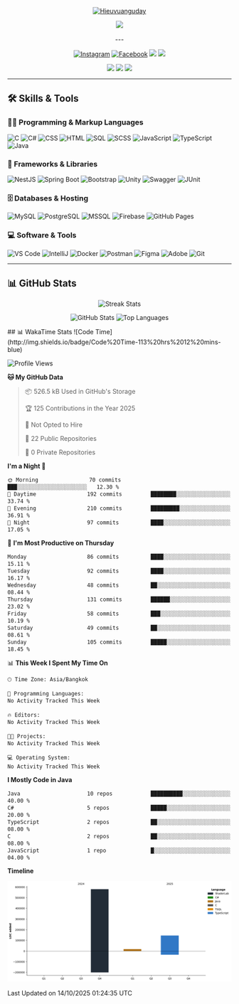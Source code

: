 <!-- Profile Header -->
<p align="center"> <a href="https://github.com/hieuvuanguday"> <img src="https://readme-typing-svg.demolab.com?font=Poppins&weight=800&size=30&duration=2000&pause=2000&color=8054B3&center=true&vCenter=true&width=435&lines=%7C+Hieuvuanguday+%7C;%7C+Ryan+%7C" alt="Hieuvuanguday"/> </a> </p>
<p align="center"> <a href="https://github.com/hieuvuanguday"> <img src="https://readme-typing-svg.herokuapp.com?font=Arial&weight=800&duration=2000&pause=2000&color=8054B3&center=true&vCenter=true&width=435&lines=Web+and+application+development+learner;Start+to+learn+Nextjs-NestJs-GraphSQL;Try+new+things+and+make+it+perfect"/> </a> </p> <p align="center">
---

<!-- Social Links -->
<p align="center">
  <a href="https://www.instagram.com/_thieu301"><img alt="Instagram" src="https://img.shields.io/badge/__thieu301-E4405F?style=for-the-badge&logo=instagram&logoColor=white"></a>
  <a href="https://www.facebook.com/hieu.the.301103"><img alt="Facebook" src="https://img.shields.io/badge/The%20Hieu-1877F2?style=for-the-badge&logo=facebook&logoColor=white"></a>
  <img src="https://custom-icon-badges.demolab.com/github/stars/hieuvuanguday?color=F7C325&style=for-the-badge&labelColor=E1AD0E&logo=star"/>
  <img src="https://custom-icon-badges.demolab.com/github/followers/hieuvuanguday?color=236ad3&labelColor=1155ba&style=for-the-badge&logo=person-add&label=Follow"/>
</p>

<p align="center">
  <img src="https://custom-icon-badges.demolab.com/badge/-0967--475--325-orange?style=for-the-badge&logo=phone&logoColor=white"/>
  <img src="https://custom-icon-badges.demolab.com/badge/-hieuvuanguday.dev@gmail.com-red?style=for-the-badge&logo=mention&logoColor=white"/>
  <img src="https://custom-icon-badges.demolab.com/badge/Lam%20Dong-Viet%20Nam-purple?style=for-the-badge&logo=location&logoColor=white"/>
</p>

---

## 🛠️ Skills & Tools

### 👨‍💻 Programming & Markup Languages
<p>
  <img alt="C" src="https://custom-icon-badges.demolab.com/badge/C-03599C.svg?logo=c-in-hexagon&logoColor=white&style=for-the-badge"/>
  <img alt="C#" src="https://custom-icon-badges.demolab.com/badge/C%23-68217A.svg?logo=cs2&logoColor=white&style=for-the-badge"/>
  <img alt="CSS" src="https://img.shields.io/badge/CSS-1572B6.svg?logo=css3&logoColor=white&style=for-the-badge"/>
  <img alt="HTML" src="https://img.shields.io/badge/HTML-E34F26.svg?logo=html5&logoColor=white&style=for-the-badge"/>
  <img alt="SQL" src="https://custom-icon-badges.demolab.com/badge/SQL-025E8C.svg?logo=database&logoColor=white&style=for-the-badge"/>
  <img alt="SCSS" src="https://img.shields.io/badge/SASS-CC6699.svg?logo=sass&logoColor=white&style=for-the-badge"/>
  <img alt="JavaScript" src="https://img.shields.io/badge/JavaScript-F7DF1E.svg?logo=javascript&logoColor=black&style=for-the-badge"/>
  <img alt="TypeScript" src="https://img.shields.io/badge/TypeScript-3178C6.svg?logo=typescript&logoColor=white&style=for-the-badge"/>
  <img alt="Java" src="https://custom-icon-badges.demolab.com/badge/Java-007396.svg?logo=java&logoColor=white&style=for-the-badge"/>
</p>

### 🧰 Frameworks & Libraries
<p>
  <img alt="NestJS" src="https://img.shields.io/badge/NestJS-E0234E.svg?logo=nestjs&logoColor=white&style=for-the-badge"/>
  <img alt="Spring Boot" src="https://img.shields.io/badge/Spring_Boot-6DB33F.svg?logo=springboot&logoColor=white&style=for-the-badge"/>
  <img alt="Bootstrap" src="https://img.shields.io/badge/Bootstrap-7952B3.svg?logo=bootstrap&logoColor=white&style=for-the-badge"/>
  <img alt="Unity" src="https://img.shields.io/badge/Unity-000000.svg?logo=unity&logoColor=white&style=for-the-badge"/>
  <img alt="Swagger" src="https://img.shields.io/badge/Swagger-85EA2D.svg?logo=swagger&logoColor=black&style=for-the-badge"/>
  <img alt="JUnit" src="https://custom-icon-badges.demolab.com/badge/JUnit-25A162.svg?logo=check-circle&logoColor=white&style=for-the-badge"/>
</p>

### 🗄️ Databases & Hosting
<p>
  <img alt="MySQL" src="https://img.shields.io/badge/MySQL-4479A1.svg?logo=mysql&logoColor=white&style=for-the-badge"/>
  <img alt="PostgreSQL" src="https://img.shields.io/badge/PostgreSQL-316192.svg?logo=postgresql&logoColor=white&style=for-the-badge"/>
  <img alt="MSSQL" src="https://img.shields.io/badge/MSSQL-CC2927.svg?logo=microsoft-sql-server&logoColor=white&style=for-the-badge"/>
  <img alt="Firebase" src="https://img.shields.io/badge/Firebase-DD2C00.svg?logo=firebase&logoColor=white&style=for-the-badge"/>
  <img alt="GitHub Pages" src="https://img.shields.io/badge/GitHub%20Pages-327FC7.svg?logo=github&logoColor=white&style=for-the-badge"/>
</p>

### 💻 Software & Tools
<p>
  <img alt="VS Code" src="https://img.shields.io/badge/VS%20Code-0078d7.svg?logo=visual-studio-code&logoColor=white&style=for-the-badge"/>
  <img alt="IntelliJ" src="https://img.shields.io/badge/IntelliJ_IDEA-000000.svg?logo=intellij-idea&logoColor=white&style=for-the-badge"/>
  <img alt="Docker" src="https://img.shields.io/badge/Docker-2496ED.svg?logo=docker&logoColor=white&style=for-the-badge"/>
  <img alt="Postman" src="https://img.shields.io/badge/Postman-FF6C37.svg?logo=postman&logoColor=white&style=for-the-badge"/>
  <img alt="Figma" src="https://img.shields.io/badge/Figma-F24E1E.svg?logo=figma&logoColor=white&style=for-the-badge"/>
  <img alt="Adobe" src="https://img.shields.io/badge/Adobe-FF0000.svg?logo=adobe&logoColor=white&style=for-the-badge"/>
  <img alt="Git" src="https://img.shields.io/badge/Git-F05033.svg?logo=git&logoColor=white&style=for-the-badge"/>
</p>

---

## 📊 GitHub Stats

<p align="center">
  <img alt="Streak Stats" src="https://github-readme-streak-stats.herokuapp.com/?user=hieuvuanguday&theme=monokai-metallian&hide_border=true"/>
</p>

<p align="center">
  <img alt="GitHub Stats" src="https://denvercoder1-github-readme-stats.vercel.app/api/?username=hieuvuanguday&show_icons=true&include_all_commits=true&count_private=true&theme=react&hide_border=true&bg_color=1F222E&title_color=F85D7F&icon_color=F8D866" height="180px"/>
  <img alt="Top Languages" src="https://denvercoder1-github-readme-stats.vercel.app/api/top-langs/?username=hieuvuanguday&langs_count=8&layout=compact&theme=react&hide_border=true&bg_color=1F222E&title_color=F85D7F&icon_color=F8D866&hide=Jupyter%20Notebook,Roff" height="180px"/>
</p>
  ## 📊 WakaTime Stats
<!--START_SECTION:waka-->
![Code Time](http://img.shields.io/badge/Code%20Time-113%20hrs%2012%20mins-blue)

![Profile Views](http://img.shields.io/badge/Profile%20Views-0-blue)

**🐱 My GitHub Data** 

> 📦 526.5 kB Used in GitHub's Storage 
 > 
> 🏆 125 Contributions in the Year 2025
 > 
> 🚫 Not Opted to Hire
 > 
> 📜 22 Public Repositories 
 > 
> 🔑 0 Private Repositories 
 > 
**I'm a Night 🦉** 

```text
🌞 Morning                70 commits          ███░░░░░░░░░░░░░░░░░░░░░░   12.30 % 
🌆 Daytime                192 commits         ████████░░░░░░░░░░░░░░░░░   33.74 % 
🌃 Evening                210 commits         █████████░░░░░░░░░░░░░░░░   36.91 % 
🌙 Night                  97 commits          ████░░░░░░░░░░░░░░░░░░░░░   17.05 % 
```
📅 **I'm Most Productive on Thursday** 

```text
Monday                   86 commits          ████░░░░░░░░░░░░░░░░░░░░░   15.11 % 
Tuesday                  92 commits          ████░░░░░░░░░░░░░░░░░░░░░   16.17 % 
Wednesday                48 commits          ██░░░░░░░░░░░░░░░░░░░░░░░   08.44 % 
Thursday                 131 commits         ██████░░░░░░░░░░░░░░░░░░░   23.02 % 
Friday                   58 commits          ███░░░░░░░░░░░░░░░░░░░░░░   10.19 % 
Saturday                 49 commits          ██░░░░░░░░░░░░░░░░░░░░░░░   08.61 % 
Sunday                   105 commits         █████░░░░░░░░░░░░░░░░░░░░   18.45 % 
```


📊 **This Week I Spent My Time On** 

```text
🕑︎ Time Zone: Asia/Bangkok

💬 Programming Languages: 
No Activity Tracked This Week

🔥 Editors: 
No Activity Tracked This Week

🐱‍💻 Projects: 
No Activity Tracked This Week

💻 Operating System: 
No Activity Tracked This Week
```

**I Mostly Code in Java** 

```text
Java                     10 repos            ██████████░░░░░░░░░░░░░░░   40.00 % 
C#                       5 repos             █████░░░░░░░░░░░░░░░░░░░░   20.00 % 
TypeScript               2 repos             ██░░░░░░░░░░░░░░░░░░░░░░░   08.00 % 
C                        2 repos             ██░░░░░░░░░░░░░░░░░░░░░░░   08.00 % 
JavaScript               1 repo              █░░░░░░░░░░░░░░░░░░░░░░░░   04.00 % 
```



**Timeline**

![Lines of Code chart](https://raw.githubusercontent.com/hieuvuanguday/hieuvuanguday/main/assets/bar_graph.png)


 Last Updated on 14/10/2025 01:24:35 UTC
<!--END_SECTION:waka-->

  


  
